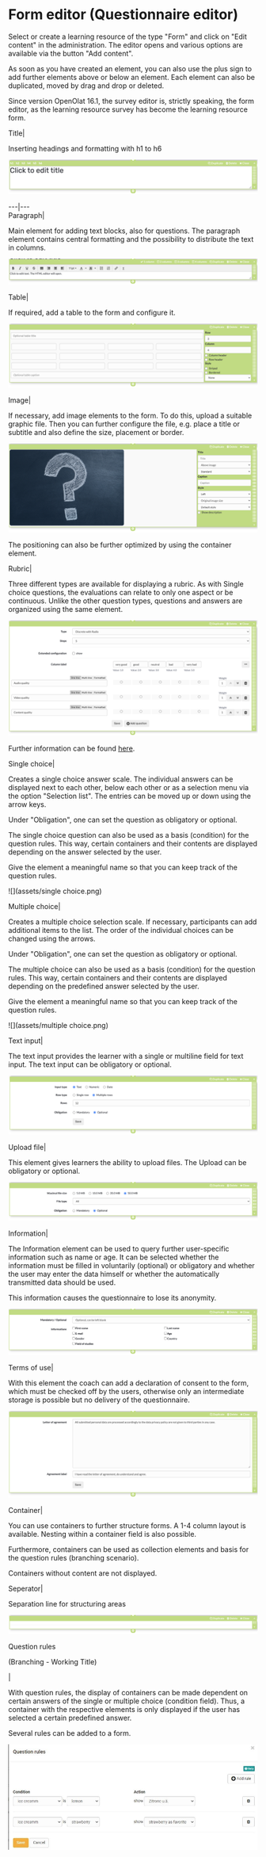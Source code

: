 # Form editor (Questionnaire editor)

Select or create a learning resource of the type "Form" and click on "Edit
content" in the administration. The editor opens and various options are
available via the button "Add content".

As soon as you have created an element, you can also use the plus sign to add
further elements above or below an element. Each element can also be
duplicated, moved by drag and drop or deleted.

  

Since version OpenOlat 16.1, the survey editor is, strictly speaking, the form
editor, as the learning resource survey has become the learning resource form.

Title|

Inserting headings and formatting with h1 to h6

![](assets/title.png)  
  
---|---  
Paragraph|

Main element for adding text blocks, also for questions. The paragraph element
contains central formatting and the possibility to distribute the text in
columns.

![](assets/paragraph.png)  
  
Table|

If required, add a table to the form and configure it.

![](assets/table.png)  
  
Image|

If necessary, add image elements to the form. To do this, upload a suitable
graphic file. Then you can further configure the file, e.g. place a title or
subtitle and also define the size, placement or border.

![](assets/image.png)

The positioning can also be further optimized by using the container element.  
  
Rubric|

Three different types are available for displaying a rubric. As with Single
choice questions, the evaluations can relate to only one aspect or be
continuous. Unlike the other question types, questions and answers are
organized using the same element.

![](assets/rubic.png)

Further information can be found [here](../display/OO161EN/Rubric.html).  
  
Single choice|

Creates a single choice answer scale. The individual answers can be displayed
next to each other, below each other or as a selection menu via the option
"Selection list". The entries can be moved up or down using the arrow keys.

Under "Obligation", one can set the question as obligatory or optional.

The single choice question can also be used as a basis (condition) for the
question rules. This way, certain containers and their contents are displayed
depending on the answer selected by the user.

Give the element a meaningful name so that you can keep track of the question
rules.

![](assets/single choice.png)  
  
Multiple choice|

Creates a multiple choice selection scale. If necessary, participants can add
additional items to the list. The order of the individual choices can be
changed using the arrows.

Under "Obligation", one can set the question as obligatory or optional.

The multiple choice can also be used as a basis (condition) for the question
rules. This way, certain containers and their contents are displayed depending
on the predefined answer selected by the user.

Give the element a meaningful name so that you can keep track of the question
rules.

![](assets/multiple choice.png)  
  
Text input|

The text input provides the learner with a single or multiline field for text
input. The text input can be obligatory or optional.

![](assets/text.png)  
  
Upload file|

This element gives learners the ability to upload files. The Upload can be
obligatory or optional.

![](assets/upload.png)  
  
Information|

The Information element can be used to query further user-specific information
such as name or age. It can be selected whether the information must be filled
in voluntarily (optional) or obligatory and whether the user may enter the
data himself or whether the automatically transmitted data should be used.

This information causes the questionnaire to lose its anonymity.

![](assets/info.png)  
  
Terms of use|

With this element the coach can add a declaration of consent to the form,
which must be checked off by the users, otherwise only an intermediate storage
is possible but no delivery of the questionnaire.

![](assets/terms.png)  
  
Container|

You can use containers to further structure forms. A 1-4 column layout is
available. Nesting within a container field is also possible.

Furthermore, containers can be used as collection elements and basis for the
question rules (branching scenario).

Containers without content are not displayed.  
  
Seperator|

Separation line for structuring areas

![](assets/seperator.png)  
  
Question rules

(Branching - Working Title)

|

With question rules, the display of containers can be made dependent on
certain answers of the single or multiple choice (condition field). Thus, a
container with the respective elements is only displayed if the user has
selected a certain predefined answer.

Several rules can be added to a form.

![](assets/question_rules_example.jpg)

 